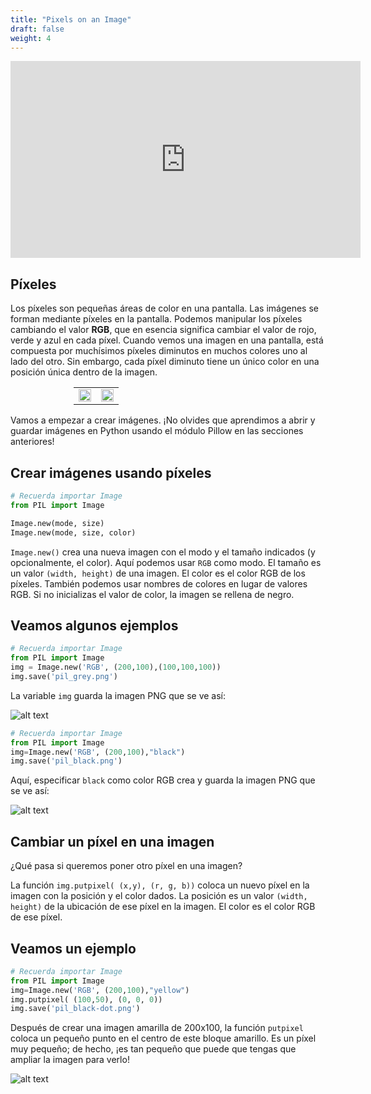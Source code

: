 ```yaml
---
title: "Pixels on an Image"
draft: false
weight: 4
---
```


<iframe width="560" height="315" src="https://www.youtube.com/embed/WvDHBwyM6_U" frameborder="0" allow="accelerometer; autoplay; encrypted-media; gyroscope; picture-in-picture" allowfullscreen></iframe>

## Píxeles

Los píxeles son pequeñas áreas de color en una pantalla. Las imágenes se forman mediante píxeles en la pantalla. Podemos manipular los píxeles cambiando el valor **RGB**, que en esencia significa cambiar el valor de rojo, verde y azul en cada píxel. Cuando vemos una imagen en una pantalla, está compuesta por muchísimos píxeles diminutos en muchos colores uno al lado del otro. Sin embargo, cada píxel diminuto tiene un único color en una posición única dentro de la imagen.

<div style="width:80%;padding-left:20%;">
    <table>
        <td>
            <img src="../../media/nuvi.png" width=100%>
        </td>
        <td>
            <img src="../../media/pixel-nuvi.png" width=100%>
        </td>
    </table>
</div>

Vamos a empezar a crear imágenes. ¡No olvides que aprendimos a abrir y guardar imágenes en Python usando el módulo Pillow en las secciones anteriores!

## Crear imágenes usando píxeles

```python
# Recuerda importar Image
from PIL import Image

Image.new(mode, size)
Image.new(mode, size, color)
```

`Image.new()` crea una nueva imagen con el modo y el tamaño indicados (y opcionalmente, el color). Aquí podemos usar `RGB` como modo. El tamaño es un valor `(width, height)` de una imagen. El color es el color RGB de los píxeles. También podemos usar nombres de colores en lugar de valores RGB. Si no inicializas el valor de color, la imagen se rellena de negro.

## Veamos algunos ejemplos

```python
# Recuerda importar Image
from PIL import Image
img = Image.new('RGB', (200,100),(100,100,100))
img.save('pil_grey.png')
```
La variable `img` guarda la imagen PNG que se ve así: 

![alt text](../../media/grey.png "Image showing pixels first example")

```python
# Recuerda importar Image
from PIL import Image
img=Image.new('RGB', (200,100),"black")
img.save('pil_black.png')
```
Aquí, especificar `black` como color RGB crea y guarda la imagen PNG que se ve así:

![alt text](../../media/black.png "Image showing pixels second example")

## Cambiar un píxel en una imagen

¿Qué pasa si queremos poner otro píxel en una imagen?

La función `img.putpixel( (x,y), (r, g, b))` coloca un nuevo píxel en la imagen con la posición y el color dados. La posición es un valor `(width, height)` de la ubicación de ese píxel en la imagen. El color es el color RGB de ese píxel.

## Veamos un ejemplo

```python
# Recuerda importar Image
from PIL import Image
img=Image.new('RGB', (200,100),"yellow")
img.putpixel( (100,50), (0, 0, 0))
img.save('pil_black-dot.png')
```

Después de crear una imagen amarilla de 200x100, la función `putpixel` coloca un pequeño punto en el centro de este bloque amarillo. Es un píxel muy pequeño; de hecho, ¡es tan pequeño que puede que tengas que ampliar la imagen para verlo!

![alt text](../../media/black-dot.png "image showing pixels third example")
